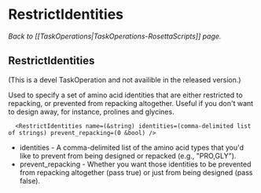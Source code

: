 # RestrictIdentities
*Back to [[TaskOperations|TaskOperations-RosettaScripts]] page.*
## RestrictIdentities

(This is a devel TaskOperation and not availible in the released version.)

<!--- BEGIN_INTERNAL -->

Used to specify a set of amino acid identities that are either restricted to repacking, or prevented from repacking altogether. Useful if you don't want to design away, for instance, prolines and glycines.

      <RestrictIdentities name=(&string) identities=(comma-delimited list of strings) prevent_repacking=(0 &bool) />

-   identities - A comma-delimited list of the amino acid types that you'd like to prevent from being designed or repacked (e.g., "PRO,GLY").
-   prevent\_repacking - Whether you want those identities to be prevented from repacking altogether (pass true) or just from being designed (pass false).

<!--- END_INTERNAL --> 

